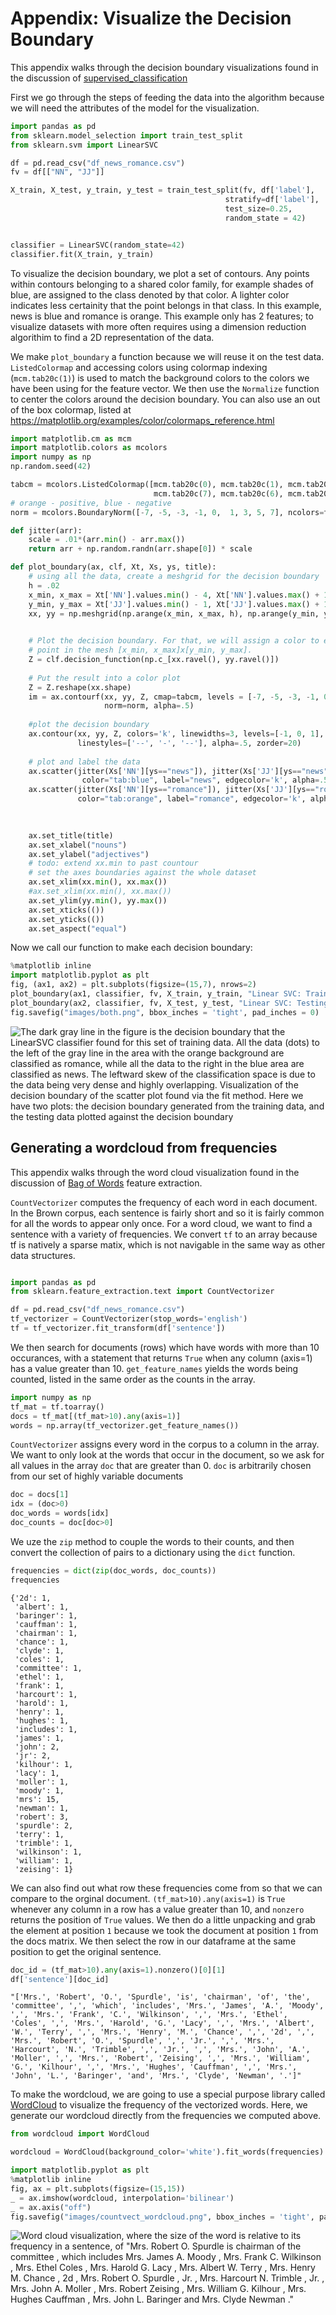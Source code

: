 Appendix: Visualize the Decision Boundary
================================

This appendix walks through the decision boundary visualizations found in the discussion of [supervised_classification](supervised_classification.md)

First we go through the steps of feeding the data into the algorithm because we will need the attributes of the model for the visualization. 

```python
import pandas as pd
from sklearn.model_selection import train_test_split
from sklearn.svm import LinearSVC

df = pd.read_csv("df_news_romance.csv")
fv = df[["NN", "JJ"]]

X_train, X_test, y_train, y_test = train_test_split(fv, df['label'],
                                                stratify=df['label'], 
                                                test_size=0.25,
                                                random_state = 42)


classifier = LinearSVC(random_state=42)
classifier.fit(X_train, y_train)
```



To visualize the decision boundary, we plot a set of contours. Any points within contours belonging to a shared color family, for example shades of blue, are assigned to the class denoted by that color. A lighter color indicates less certainity that the point belongs in that class. In this example, news is blue and romance is orange. This example only has 2 features; to visualize datasets with more often requires using a dimension reduction algorithim to find a 2D representation of the data. 

We make `plot_boundary` a function because we will reuse it on the test data. `ListedColormap` and accessing colors using colormap indexing (`mcm.tab20c(1)`) is used to match the background colors to the colors we have been using for the feature vector. We then use the `Normalize` function to center the colors around the decision boundary. You can also use an out of the box colormap, listed at https://matplotlib.org/examples/color/colormaps_reference.html


```python
import matplotlib.cm as mcm
import matplotlib.colors as mcolors
import numpy as np
np.random.seed(42)

tabcm = mcolors.ListedColormap([mcm.tab20c(0), mcm.tab20c(1), mcm.tab20c(2), mcm.tab20c(3),
                                mcm.tab20c(7), mcm.tab20c(6), mcm.tab20c(5), mcm.tab20c(4)])
# orange - positive, blue - negative
norm = mcolors.BoundaryNorm([-7, -5, -3, -1, 0,  1, 3, 5, 7], ncolors=tabcm.N) 

def jitter(arr):
    scale = .01*(arr.min() - arr.max())
    return arr + np.random.randn(arr.shape[0]) * scale

def plot_boundary(ax, clf, Xt, Xs, ys, title):
    # using all the data, create a meshgrid for the decision boundary
    h = .02
    x_min, x_max = Xt['NN'].values.min() - 4, Xt['NN'].values.max() + 1 
    y_min, y_max = Xt['JJ'].values.min() - 1, Xt['JJ'].values.max() + 1
    xx, yy = np.meshgrid(np.arange(x_min, x_max, h), np.arange(y_min, y_max, h))

    
    # Plot the decision boundary. For that, we will assign a color to each
    # point in the mesh [x_min, x_max]x[y_min, y_max].
    Z = clf.decision_function(np.c_[xx.ravel(), yy.ravel()])
    
    # Put the result into a color plot
    Z = Z.reshape(xx.shape)
    im = ax.contourf(xx, yy, Z, cmap=tabcm, levels = [-7, -5, -3, -1, 0, 1, 3], 
                     norm=norm, alpha=.5)
    
    #plot the decision boundary
    ax.contour(xx, yy, Z, colors='k', linewidths=3, levels=[-1, 0, 1],
               linestyles=['--', '-', '--'], alpha=.5, zorder=20)
    
    # plot and label the data
    ax.scatter(jitter(Xs['NN'][ys=="news"]), jitter(Xs['JJ'][ys=="news"]), 
                color="tab:blue", label="news", edgecolor='k', alpha=.5)
    ax.scatter(jitter(Xs['NN'][ys=="romance"]), jitter(Xs['JJ'][ys=="romance"]), 
               color="tab:orange", label="romance", edgecolor='k', alpha=.5)
    
   

    ax.set_title(title)
    ax.set_xlabel("nouns")
    ax.set_ylabel("adjectives")
    # todo: extend xx.min to past countour
    # set the axes boundaries against the whole dataset
    ax.set_xlim(xx.min(), xx.max())
    #ax.set_xlim(xx.min(), xx.max())
    ax.set_ylim(yy.min(), yy.max())
    ax.set_xticks(())
    ax.set_yticks(())
    ax.set_aspect("equal")
```

Now we call our function to make each decision boundary:

```python
%matplotlib inline
import matplotlib.pyplot as plt
fig, (ax1, ax2) = plt.subplots(figsize=(15,7), nrows=2)
plot_boundary(ax1, classifier, fv, X_train, y_train, "Linear SVC: Training Data")
plot_boundary(ax2, classifier, fv, X_test, y_test, "Linear SVC: Testing Data")
fig.savefig("images/both.png", bbox_inches = 'tight', pad_inches = 0)
```

![The dark gray line in the figure is the decision boundary that the *LinearSVC* classifier found for this set of training data. All the data (dots) to the left of the gray line in the area with the orange background are classified as romance, while all the data to the right in the blue area are classified as news. The leftward skew of the classification space is due to the data being very dense and highly overlapping. Visualization of the decision boundary of the scatter plot found via the fit method. Here we have two plots: the decision boundary generated from the training data, and the testing data plotted against the decision boundary](../images/both.png)

## Generating a wordcloud from frequencies
This appendix walks through the word cloud visualization found in the discussion of [Bag of Words](bag_of_words.md) feature extraction.

`CountVectorizer` computes the frequency of each word in each document. In the Brown corpus, each sentence is fairly short and so it is fairly common for all the words to appear only once. For a word cloud, we want to find a sentence with a variety of frequencies. We convert `tf` to an array because tf is natively a sparse matix, which is not navigable in the same way as other data structures.

```python

import pandas as pd
from sklearn.feature_extraction.text import CountVectorizer

df = pd.read_csv("df_news_romance.csv")
tf_vectorizer = CountVectorizer(stop_words='english')
tf = tf_vectorizer.fit_transform(df['sentence'])
```

 We then search for documents (rows) which have words with more than 10 occurances, with a statement that returns `True` when any column (axis=1) has a value greater than 10. `get_feature_names` yields the words being counted, listed in the same order as the counts in the array.


```python
import numpy as np
tf_mat = tf.toarray()
docs = tf_mat[(tf_mat>10).any(axis=1)]
words = np.array(tf_vectorizer.get_feature_names())
```

`CountVectorizer` assigns every word in the corpus to a column in the array. We want to only look at the words that occur in the document, so we ask for all values in the array `doc` that are greater than 0. `doc` is arbitrarily chosen from our set of highly variable documents


```python
doc = docs[1] 
idx = (doc>0)
doc_words = words[idx]
doc_counts = doc[doc>0]
```

We uze the `zip` method to couple the words to their counts, and then convert the collection of pairs to a dictionary using the `dict` function.


```python
frequencies = dict(zip(doc_words, doc_counts))
frequencies
```




    {'2d': 1,
     'albert': 1,
     'baringer': 1,
     'cauffman': 1,
     'chairman': 1,
     'chance': 1,
     'clyde': 1,
     'coles': 1,
     'committee': 1,
     'ethel': 1,
     'frank': 1,
     'harcourt': 1,
     'harold': 1,
     'henry': 1,
     'hughes': 1,
     'includes': 1,
     'james': 1,
     'john': 2,
     'jr': 2,
     'kilhour': 1,
     'lacy': 1,
     'moller': 1,
     'moody': 1,
     'mrs': 15,
     'newman': 1,
     'robert': 3,
     'spurdle': 2,
     'terry': 1,
     'trimble': 1,
     'wilkinson': 1,
     'william': 1,
     'zeising': 1}



We can also find out what row these frequencies come from so that we can compare to the orginal document. `(tf_mat>10).any(axis=1)` is `True` whenever any column in a row has a value greater than 10, and `nonzero` returns the position of `True` values. We then do a little unpacking and grab the element at position `1` because we took the document at position `1` from the docs matrix. We then select the row in our dataframe at the same position to get the original sentence.


```python
doc_id = (tf_mat>10).any(axis=1).nonzero()[0][1]
df['sentence'][doc_id]
```




    "['Mrs.', 'Robert', 'O.', 'Spurdle', 'is', 'chairman', 'of', 'the', 'committee', ',', 'which', 'includes', 'Mrs.', 'James', 'A.', 'Moody', ',', 'Mrs.', 'Frank', 'C.', 'Wilkinson', ',', 'Mrs.', 'Ethel', 'Coles', ',', 'Mrs.', 'Harold', 'G.', 'Lacy', ',', 'Mrs.', 'Albert', 'W.', 'Terry', ',', 'Mrs.', 'Henry', 'M.', 'Chance', ',', '2d', ',', 'Mrs.', 'Robert', 'O.', 'Spurdle', ',', 'Jr.', ',', 'Mrs.', 'Harcourt', 'N.', 'Trimble', ',', 'Jr.', ',', 'Mrs.', 'John', 'A.', 'Moller', ',', 'Mrs.', 'Robert', 'Zeising', ',', 'Mrs.', 'William', 'G.', 'Kilhour', ',', 'Mrs.', 'Hughes', 'Cauffman', ',', 'Mrs.', 'John', 'L.', 'Baringer', 'and', 'Mrs.', 'Clyde', 'Newman', '.']"



To make the wordcloud, we are going to use a special purpose library called [WordCloud](https://github.com/amueller/word_cloud/tree/c6a58531efacda4b1b40d613bf45f494b2077ed4) to visualize the frequency of the vectorized words. Here, we generate our wordcloud directly from the frequencies we computed above. 


```python
from wordcloud import WordCloud

wordcloud = WordCloud(background_color='white').fit_words(frequencies)
```


```python
import matplotlib.pyplot as plt
%matplotlib inline
fig, ax = plt.subplots(figsize=(15,15))
_ = ax.imshow(wordcloud, interpolation='bilinear')
_ = ax.axis("off")
fig.savefig("images/countvect_wordcloud.png", bbox_inches = 'tight', pad_inches = 0)
```

![Word cloud visualization, where the size of the word is relative to its frequency in a sentence, of "Mrs. Robert O. Spurdle is chairman of the committee , which includes Mrs. James A. Moody , Mrs. Frank C. Wilkinson , Mrs. Ethel Coles , Mrs. Harold G. Lacy , Mrs. Albert W. Terry , Mrs. Henry M. Chance , 2d , Mrs. Robert O. Spurdle , Jr. , Mrs. Harcourt N. Trimble , Jr. , Mrs. John A. Moller , Mrs. Robert Zeising , Mrs. William G. Kilhour , Mrs. Hughes Cauffman , Mrs. John L. Baringer and Mrs. Clyde Newman ."](../images/countvect_wordcloud.png?)
